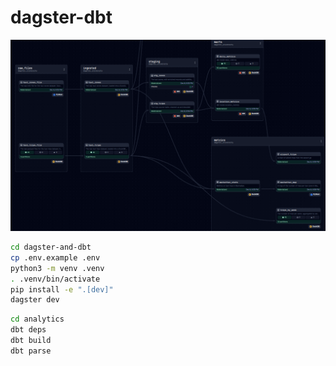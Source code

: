 
# dagster-dbt

![Lineage](./lineage.png)

```bash
cd dagster-and-dbt
cp .env.example .env
python3 -m venv .venv
. .venv/bin/activate
pip install -e ".[dev]"
dagster dev
```

```bash
cd analytics
dbt deps
dbt build
dbt parse
```